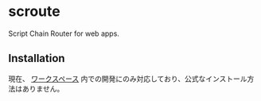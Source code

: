 # scroute

Script Chain Router for web apps.

## Installation

現在、 [ワークスペース](https://github.com/lieutar/looper-ts) 内での開発にのみ対応しており、公式なインストール方法はありません。

